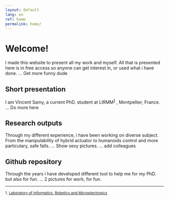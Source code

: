 ```yaml
---
layout: default
lang: en
ref: home
permalink: home/
---
```


# Welcome!
I made this website to present all my work and myself.
All that is presented here is in free access so anyone can get interest in, or used what i have done.
... Get more funny dude

## Short presentation
I am Vincent Samy, a current PhD. student at LIRMM<sup><a href="#ft1">1</a></sup> , Montpellier, France.
... Do more here

## Research outputs
Through my different experience, i have been working on diverse subject.
From the manipulability of hybrid actuator to humanoids control and more particulary, safe falls.
... Show sexy pictures.
... add colleagues

## Github repository
Through the years i have developed different tool to help me for my PhD. but also for fun.
... 2 pictures for work, for fun.



<hr>
<sup id="ft1">1. <a href="http://www.lirmm.fr/lirmm_eng">Laboratory of Informatics, Robotics and Microelectronics</a></sup>